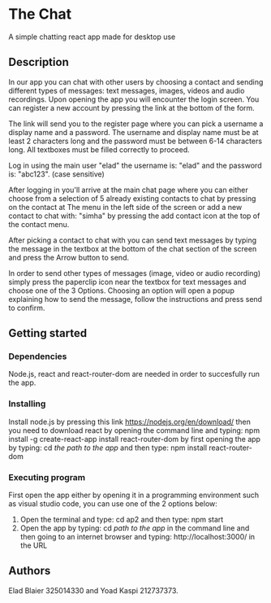 # The Chat
A simple chatting react app made for desktop use

## Description
In our app you can chat with other users by choosing a contact and sending different types of messages: text messages, images, videos and audio recordings.
Upon opening the app you will encounter the login screen. You can register a new account by pressing the link at the bottom of the form.

The link will send you to the register page where you can pick a username a display name and a password.
The username and display name must be at least 2 characters long and the password must be between 6-14 characters long.
All textboxes must be filled correctly to proceed.

Log in using the main user "elad" the username is: "elad" and the password is: "abc123". (case sensitive)

After logging in you'll arrive at the main chat page where you can either choose from a selection of 5 already existing contacts to chat by pressing on the contact at The menu in the left side of the screen or add a new contact to chat with: "simha" by pressing the add contact icon at the top of the contact menu.

After picking a contact to chat with you can send text messages by typing the message in the textbox at the bottom of the chat section of the screen and press the Arrow button to send.

In order to send other types of messages (image, video or audio recording) simply press the paperclip icon near the textbox for text messages and choose one of the 3 Options. Choosing an option will open a popup explaining how to send the message, follow the instructions and press send to confirm.

## Getting started

### Dependencies 
Node.js, react and react-router-dom are needed in order to succesfully run the app.


### Installing 
Install node.js by pressing this link https://nodejs.org/en/download/
then you need to download react by opening the command line and typing: npm install -g create-react-app
install react-router-dom by first opening the app by typing: cd *the path to the app* and then type: npm install react-router-dom

### Executing program
First open the app either by opening it in a programming environment such as visual studio code, you can use one of the 2 options below:
1. Open the terminal and type: cd ap2 and then type: npm start
2. Open the app by typing: cd *path to the app* in the command line and then going to an internet browser and typing: http://localhost:3000/ in the URL

## Authors
Elad Blaier 325014330 and Yoad Kaspi 212737373.

